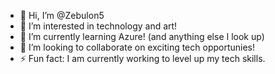 - 👋 Hi, I’m @Zebulon5
- 👀 I’m interested in technology and art!
- 🌱 I’m currently learning Azure! (and anything else I look up)
- 💞️ I’m looking to collaborate on exciting tech opportunies!
- ⚡ Fun fact: I am currently working to level up my tech skills.

<!---
Zebulon5/Zebulon5 is a ✨ special ✨ repository because its `README.md` (this file) appears on your GitHub profile.
You can click the Preview link to take a look at your changes.
--->
